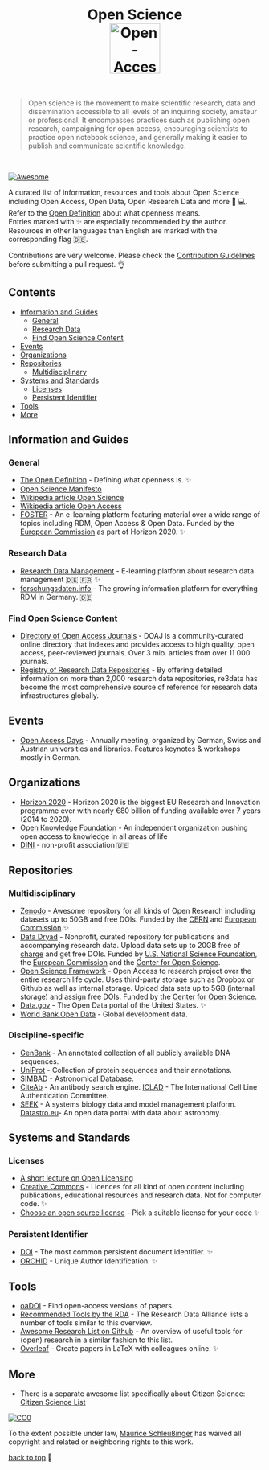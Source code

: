 <h1 align="center"> Open Science
    <br>
    <img width="100" src="https://upload.wikimedia.org/wikipedia/commons/2/25/Open_Access_logo_PLoS_white.svg" alt="Open-Access-Logo">
</h1>
<br>

> Open science is the movement to make scientific research, data and dissemination accessible to all levels of an inquiring society, amateur or professional. It encompasses practices such as publishing open research, campaigning for open access, encouraging scientists to practice open notebook science, and generally making it easier to publish and communicate scientific knowledge.

<br>

[![Awesome](https://cdn.rawgit.com/sindresorhus/awesome/d7305f38d29fed78fa85652e3a63e154dd8e8829/media/badge.svg)](https://github.com/sindresorhus/awesome)

A curated list of information, resources and tools about Open Science including Open Access, Open Data, Open Research Data and more 🔬‍ 💻. Refer to the [Open Definition](https://opendefinition.org/) about what openness means.
<br>
Entries marked with ✨ are especially recommended by the author. Resources in other languages than English are marked with the corresponding flag 🇩🇪.
<br>

Contributions are very welcome. Please check the [Contribution Guidelines](contributing.md) before submitting a pull request. 👌

## Contents

* [Information and Guides](#information-and-guides)
    - [General](#general)
    - [Research Data](#research-data)
    - [Find Open Science Content](#find-open-science-content)
* [Events](#events)
* [Organizations](#organizations)
* [Repositories](#repositories)
    - [Multidisciplinary](#multidisciplinary)
* [Systems and Standards](#systems-and-standards)
   - [Licenses](#licenses)
   - [Persistent Identifier](#persistent-identifier) 
* [Tools](#tools)
* [More](#more)


## Information and Guides

### General

* [The Open Definition](https://opendefinition.org/) - Defining what openness is. ✨
* [Open Science Manifesto](https://ocsdnet.org/manifesto/open-science-manifesto/)
* [Wikipedia article Open Science](https://en.wikipedia.org/wiki/Open_science)
* [Wikipedia article Open Access](https://en.wikipedia.org/wiki/Open_access)
* [FOSTER](https://www.fosteropenscience.eu/) - An e-learning platform featuring material over a wide range of topics including RDM, Open Access & Open Data. Funded by the [European Commission](https://ec.europa.eu/commission/index_en) as part of Horizon 2020. ✨

### Research Data
* [Research Data Management](http://www.researchdatamanagement.ch/) - E-learning platform about research data management 🇩🇪 🇫🇷 ✨
* [forschungsdaten.info](https://www.forschungsdaten.info) - The growing information platform for everything RDM in Germany. 🇩🇪

### Find Open Science Content
* [Directory of Open Access Journals](https://doaj.org/) - DOAJ is a community-curated online directory that indexes and provides access to high quality, open access, peer-reviewed journals. Over 3 mio. articles from over 11 000 journals.
* [Registry of Research Data Repositories](https://www.re3data.org/) - By offering detailed information on more than 2,000 research data repositories, re3data has become the most comprehensive source of reference for research data infrastructures globally.

## Events

* [Open Access Days](open-access.net/community/open-access-tage/) - Annually meeting, organized by German, Swiss and Austrian universities and libraries. Features keynotes & workshops mostly in German.

## Organizations

* [Horizon 2020](https://ec.europa.eu/programmes/horizon2020/) - Horizon 2020 is the biggest EU Research and Innovation programme ever with nearly €80 billion of funding available over 7 years (2014 to 2020).
* [Open Knowledge Foundation](https://okfn.org/) - An independent organization pushing open access to knowledge in all areas of life
* [DINI](https://dini.de/startseite/) - non-profit association 🇩🇪

## Repositories

### Multidisciplinary
* [Zenodo](https://zenodo.org/) - Awesome repository for all kinds of Open Research including datasets up to 50GB and free DOIs. Funded by the [CERN](https://home.cern/) and [European Commission](https://ec.europa.eu/commission/index_en).✨
* [Data Dryad](https://datadryad.org/) - Nonprofit, curated repository for publications and accompanying research data. Upload data sets up to 20GB free of [charge](https://datadryad.org/pages/payment) and get free DOIs. Funded by [U.S. National Science Foundation](https://www.nsf.gov/awardsearch/showAward?AWD_ID=1564925), the [European Commission](https://ec.europa.eu/commission/index_en) and the [Center for Open Science](https://cos.io/).
* [Open Science Framework](https://osf.io/) - Open Access to research project over the entire research life cycle. Uses third-party storage such as Dropbox or Github as well as internal storage. Upload data sets up to 5GB (internal storage) and assign free DOIs. Funded by the [Center for Open Science](https://cos.io/).
* [Data.gov](https://www.data.gov/) - The Open Data portal of the United States. ✨
* [World Bank Open Data](https://data.worldbank.org/) - Global development data.

### Discipline-specific
* [GenBank](https://www.ncbi.nlm.nih.gov/) - An annotated collection of all publicly available DNA sequences.
* [UniProt](https://academic.oup.com/nar/article/43/D1/D204/2439939) - Collection of protein sequences and their annotations.
* [SIMBAD](http://simbad.u-strasbg.fr/simbad/) - Astronomical Database.
* [CiteAb](https://www.citeab.com/) - An antibody search engine.
[ICLAD](http://iclac.org/) - The International Cell Line Authentication Committee.
* [SEEK](https://bmcsystbiol.biomedcentral.com/articles/10.1186/s12918-015-0174-y) - A systems biology data and model management platform.
[Datastro.eu](https://www.datastro.eu/pages/home/)- An open data portal with data about astronomy.

## Systems and Standards

### Licenses
* [A short lecture on Open Licensing](https://doi.org/10.6084/m9.figshare.4516892.v1)
* [Creative Commons](https://creativecommons.org) - Licences for all kind of open content including publications, educational resources and research data. Not for computer code. ✨
* [Choose an open source license](https://choosealicense.com/) - Pick a suitable license for your code ✨

### Persistent Identifier
* [DOI](https://doi.org/) - The most common persistent document identifier. ✨
* [ORCHID](https://orcid.org/) - Unique Author Identification. ✨

## Tools
* [oaDOI](https://oadoi.org/faq) - Find open-access versions of papers.
* [Recommended Tools by the RDA](https://www.rd-alliance.org/group/preservation-tools-techniques-and-policies/wiki/tools-available-researchers-0) - The Research Data Alliance lists a number of tools similar to this overview.
* [Awesome Research List on Github](https://github.com/emptymalei/awesome-research) - An overview of useful tools for (open) research in a similar fashion to this list.
* [Overleaf](https://www.overleaf.com) - Create papers in LaTeX with colleagues online. ✨

## More 
* There is a separate awesome list specifically about Citizen Science: [Citizen Science List](https://github.com/dylanrees/citizen-science)

[![CC0](http://mirrors.creativecommons.org/presskit/buttons/88x31/svg/cc-zero.svg)](https://creativecommons.org/publicdomain/zero/1.0/)

To the extent possible under law, [Maurice Schleußinger](https://schleussinger.com) has waived all copyright and related or neighboring rights to this work.

[back to top](#contents) 💨
